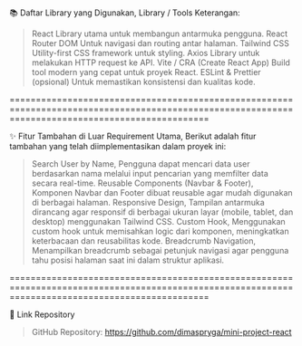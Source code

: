 📚 Daftar Library yang Digunakan, Library / Tools	Keterangan:

> React	Library utama untuk membangun antarmuka pengguna.
> React Router DOM	Untuk navigasi dan routing antar halaman.
> Tailwind CSS	Utility-first CSS framework untuk styling.
> Axios	Library untuk melakukan HTTP request ke API.
> Vite / CRA (Create React App)	Build tool modern yang cepat untuk proyek React.
> ESLint & Prettier (opsional)	Untuk memastikan konsistensi dan kualitas kode.

==================================================================================================================================================

✨ Fitur Tambahan di Luar Requirement Utama, Berikut adalah fitur tambahan yang telah diimplementasikan dalam proyek ini:

> Search User by Name, Pengguna dapat mencari data user berdasarkan nama melalui input pencarian yang memfilter data secara real-time.
> Reusable Components (Navbar & Footer), Komponen Navbar dan Footer dibuat reusable agar mudah digunakan di berbagai halaman.
> Responsive Design, Tampilan antarmuka dirancang agar responsif di berbagai ukuran layar (mobile, tablet, dan desktop) menggunakan Tailwind CSS.
> Custom Hook, Menggunakan custom hook untuk memisahkan logic dari komponen, meningkatkan keterbacaan dan reusabilitas kode.
> Breadcrumb Navigation, Menampilkan breadcrumb sebagai petunjuk navigasi agar pengguna tahu posisi halaman saat ini dalam struktur aplikasi.

==================================================================================================================================================

🔗 Link Repository

> GitHub Repository: https://github.com/dimaspryga/mini-project-react
